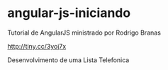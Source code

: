 # angular-js-iniciando
Tutorial de AngularJS ministrado por Rodrigo Branas

http://tiny.cc/3yoj7x

Desenvolvimento de uma Lista Telefonica